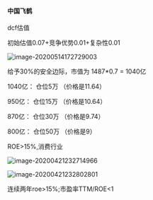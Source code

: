 #### 中国飞鹤

dcf估值

初始估值0.07+竞争优势0.01+复杂性0.01

![image-20200514172729003](https://tva1.sinaimg.cn/large/007S8ZIlgy1ges3vw5dgtj314e0skdk5.jpg)

给予30%的安全边际，市值为 1487*0.7 = 1040亿

1040亿：   仓位5万   （价格是11.64）

950亿：   仓位15万   （价格是10.64）

870亿：   仓位30万   （价格是9.74）

800亿：   仓位50万    （价格是9）













ROE>15%,消费行业

![image-20200421232714966](https://tva1.sinaimg.cn/large/007S8ZIlgy1ge1t13ly1bj31e00u0nd1.jpg)

![image-20200421232802801](https://tva1.sinaimg.cn/large/007S8ZIlgy1ge1t1wsrfaj31s20cqte3.jpg)

连续两年roe>15%;市盈率TTM/ROE<1


